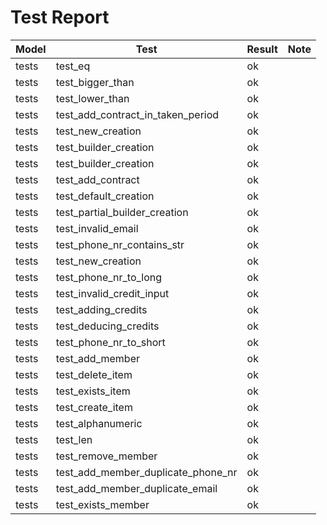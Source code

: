 # Test Report

|Model|Test|Result|Note|
|-|-|-|-|
|tests|test_eq|ok||
|tests|test_bigger_than|ok||
|tests|test_lower_than|ok||
|tests|test_add_contract_in_taken_period|ok||
|tests|test_new_creation|ok||
|tests|test_builder_creation|ok||
|tests|test_builder_creation|ok||
|tests|test_add_contract|ok||
|tests|test_default_creation|ok||
|tests|test_partial_builder_creation|ok||
|tests|test_invalid_email|ok||
|tests|test_phone_nr_contains_str|ok||
|tests|test_new_creation|ok||
|tests|test_phone_nr_to_long|ok||
|tests|test_invalid_credit_input|ok||
|tests|test_adding_credits|ok||
|tests|test_deducing_credits|ok||
|tests|test_phone_nr_to_short|ok||
|tests|test_add_member|ok||
|tests|test_delete_item|ok||
|tests|test_exists_item|ok||
|tests|test_create_item|ok||
|tests|test_alphanumeric|ok||
|tests|test_len|ok||
|tests|test_remove_member|ok||
|tests|test_add_member_duplicate_phone_nr|ok||
|tests|test_add_member_duplicate_email|ok||
|tests|test_exists_member|ok||
